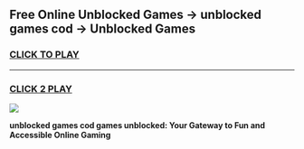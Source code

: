 
## Free Online Unblocked Games → unblocked games cod → Unblocked Games
<h3>
<a href="https://premium.freeplayer.one?title=unblocked_games_cod&ref=21F">CLICK TO PLAY</a></h3>
<hr>

<h3>
<a href="https://premium.freeplayer.one?title=unblocked_games_cod&ref=21F">CLICK 2 PLAY</a>
  
</h3>

<a href="https://premium.freeplayer.one?title=unblocked_games_cod&ref=21F/"><img src="https://clearcache.store/games.png"></a>


**unblocked games cod games unblocked: Your Gateway to Fun and Accessible Online Gaming**
